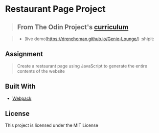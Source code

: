 # Restaurant Page Project

> ## From The Odin Project's [curriculum](https://www.theodinproject.com/courses/javascript/lessons/restaurant-page)

> - [live demo]https://drenchoman.github.io/Genie-Lounge/) :shipit:

## Assignment
> Create a restaurant page using JavaScript to generate the entire contents of the website

## Built With
* [Webpack](https://webpack.js.org/)

## License
This project is licensed under the MIT License
